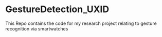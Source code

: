 # GestureDetection_UXID
This Repo contains the code for my research project relating to gesture recognition via smartwatches
